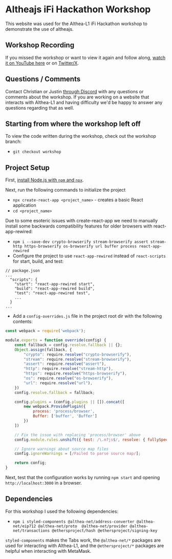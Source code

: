 # Altheajs iFi Hackathon Workshop

This website was used for the Althea-L1 iFi Hackathon workshop to demonstrate the use of altheajs.

## Workshop Recording

If you missed the workshop or want to view it again and follow along, [watch it on YouTube here](https://www.youtube.com/watch?v=Q1f0e6McIPU) or on [Twitter/X](https://twitter.com/AltheaNetwork/status/1694379423733301462?s=20).

## Questions / Comments

Contact Christian or Justin [through Discord](https://discord.gg/hHx7HxcycFA) with any questions or comments about the workshop. If you are working on a website that interacts with Althea-L1 and having difficulty we'd be happy to answer any questions regarding that as well.

## Starting from where the workshop left off

To view the code written during the workshop, check out the workshop branch:

* `git checkout workshop`

## Project Setup

First, [install Node.js with `npm` and `npx`](https://docs.npmjs.com/downloading-and-installing-node-js-and-npm).

Next, run the following commands to initialize the project

* `npx create-react-app <project_name>` - creates a basic React application
* `cd <project_name>`

Due to some esoteric issues with create-react-app we need to manually install some backwards compatibility features for older browsers with react-app-rewired:

* `npm i --save-dev crypto-browserify stream-browserify assert stream-http https-browserify os-browserify url buffer process react-app-rewired`
* Configure the project to use `react-app-rewired` instead of `react-scripts` for start, build, and test:

```
// package.json
...
  "scripts": {
    "start": "react-app-rewired start",
    "build": "react-app-rewired build",
    "test": "react-app-rewired test",
    ...
  }
...
```

* Add a `config-overrides.js` file in the project root dir with the following contents:

```js
const webpack = require('webpack');

module.exports = function override(config) {
    const fallback = config.resolve.fallback || {};
    Object.assign(fallback, {
        "crypto": require.resolve("crypto-browserify"),
        "stream": require.resolve("stream-browserify"),
        "assert": require.resolve("assert"),
        "http": require.resolve("stream-http"),
        "https": require.resolve("https-browserify"),
        "os": require.resolve("os-browserify"),
        "url": require.resolve("url"),
    })
    config.resolve.fallback = fallback;

    config.plugins = (config.plugins || []).concat([
        new webpack.ProvidePlugin({
            process: 'process/browser',
            Buffer: ['buffer', 'Buffer']
        })
    ])

    // Fix the issue with replacing 'process/browser' above
    config.module.rules.unshift({ test: /\.m?js$/, resolve: { fullySpecified: false, }, });

    // Ignore warnings about source map files
    config.ignoreWarnings = [/Failed to parse source map/];

    return config;
}
```

Next, test that the configuration works by running `npm start` and opening `http://localhost:3000` in a browser.

## Dependencies

For this workshop I used the following dependencies:

* `npm i styled-components @althea-net/address-converter @althea-net/eip712 @althea-net/proto  @althea-net/provider @althea-net/transactions @ethersproject/hash @ethersproject/signing-key`

`styled-components` makes the Tabs work, the `@althea-net/*` packages are used for interacting with Althea-L1, and the `@ethersproject/*` packages are helpful when interacting with MetaMask.